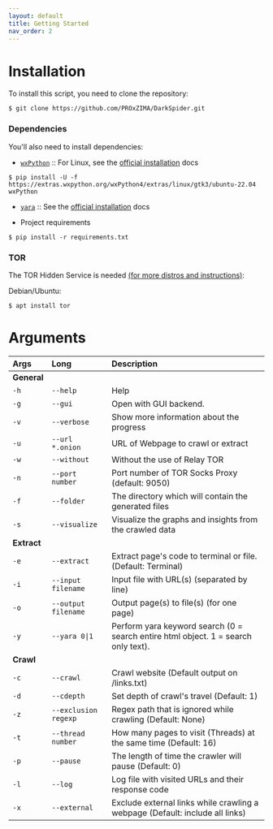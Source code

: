 ```yaml
---
layout: default
title: Getting Started
nav_order: 2
---
```


# Installation

To install this script, you need to clone the repository:

```shell
$ git clone https://github.com/PROxZIMA/DarkSpider.git
```

### Dependencies
You'll also need to install dependencies:

- [`wxPython`](https://wxpython.org/) :: For Linux, see the [official installation](https://wxpython.org/pages/downloads/index.html) docs

```shell
$ pip install -U -f https://extras.wxpython.org/wxPython4/extras/linux/gtk3/ubuntu-22.04 wxPython
```

- [`yara`](https://virustotal.github.io/yara/) :: See the [official installation](https://yara.readthedocs.io/en/stable/gettingstarted.html) docs

- Project requirements

```shell
$ pip install -r requirements.txt
```

### TOR
The TOR Hidden Service is needed [(for more distros and instructions)](https://www.torproject.org/download/):

Debian/Ubuntu:

```shell
$ apt install tor
```

# Arguments

Args | Long | Description
|:---|:-----|:-----------|
**General** | |
`-h` |`--help`| Help
`-g` |`--gui`| Open with GUI backend.
`-v` |`--verbose`| Show more information about the progress
`-u` |`--url *.onion`| URL of Webpage to crawl or extract
`-w` |`--without`| Without the use of Relay TOR
`-n` |`--port number`| Port number of TOR Socks Proxy (default: 9050)
`-f` |`--folder`| The directory which will contain the generated files
`-s` |`--visualize`| Visualize the graphs and insights from the crawled data
**Extract** | |
`-e` |`--extract`| Extract page's code to terminal or file. (Default: Terminal)
`-i` |`--input filename`| Input file with URL(s) (separated by line)
`-o` |`--output filename`| Output page(s) to file(s) (for one page)
`-y` |`--yara 0\|1`| Perform yara keyword search (0 = search entire html object. 1 = search only text).
**Crawl** | |
`-c` |`--crawl`| Crawl website (Default output on /links.txt)
`-d` |`--cdepth`| Set depth of crawl's travel (Default: 1)
`-z` |`--exclusion regexp`| Regex path that is ignored while crawling (Default: None)
`-t` |`--thread number`| How many pages to visit (Threads) at the same time (Default: 16)
`-p` |`--pause`| The length of time the crawler will pause (Default: 0)
`-l` |`--log`| Log file with visited URLs and their response code
`-x` |`--external`| Exclude external links while crawling a webpage (Default: include all links)
